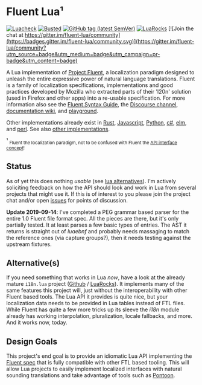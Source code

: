 # Fluent Lua¹

[![Luacheck](https://github.com/alerque/fluent-lua/workflows/Luacheck/badge.svg)](https://github.com/alerque/fluent-lua/actions)
[![Busted](https://github.com/alerque/fluent-lua/workflows/Busted/badge.svg)](https://github.com/alerque/fluent-lua/actions)
[![GitHub tag (latest SemVer)](https://img.shields.io/github/v/tag/alerque/fluent-lua)](https://github.com/alerque/fluent-lua/releases)
[![LuaRocks](https://img.shields.io/luarocks/v/alerque/fluent)](https://luarocks.org/modules/alerque/fluent)
[![Join the chat at https://gitter.im/fluent-lua/community](https://badges.gitter.im/fluent-lua/community.svg)](https://gitter.im/fluent-lua/community?utm_source=badge&utm_medium=badge&utm_campaign=pr-badge&utm_content=badge)

A Lua implementation of [Project Fluent][projectfluent], a localization paradigm designed to unleash the entire expressive power of natural language translations. Fluent is a family of localization specifications, implementations and good practices developed by Mozilla who extracted parts of their 'l20n' solution (used in Firefox and other apps) into a re-usable specification. For more information also see the [Fluent Syntax Guide][syntaxguide], the [Discourse channel][discourse], [documentation wiki][wiki], and [playground][play].

Other implementations already exist in [Rust][fluent-rs], [Javascript][fluent.js], [Python][python-fluent], [c#][fluent.net], [elm][elm-fluent], and [perl][perl-fluent]. See also [other implementations][others].

¹ <sub>Fluent the localization paradigm, not to be confused with Fluent the [API interface concept][fluentinterface]!</sub>

## Status

As of yet this does nothing *usable* (see [lua alternatives](#alternatives)). I'm actively soliciting feedback on how the API should look and work in Lua from several projects that might use it. If this is of interest to you please join the project chat and/or open [issues](https://github.com/alerque/fluent-lua/issues) for points of discussion.

**Update 2019-09-14**: I've completed a PEG grammar based parser for the entire 1.0 Fluent file format spec. All the pieces are there, but it's only partially tested. It at least parses a few basic types of entries. The AST it returns is straight out of *luaebnf* and probably needs massaging to match the reference ones (via capture groups?), then it needs testing against the upstream fixtures.

## Alternative(s)

If you need something that works in Lua *now*, have a look at the already mature `i18n.lua` project ([Github](https://github.com/kikito/i18n.lua) / [LuaRocks](https://luarocks.org/modules/kikito/i18n)). It implements many of the same features this project will, just without the interoperability with other Fluent based tools. The Lua API it provides is quite nice, but your localization data needs to be provided in Lua tables instead of FTL files. While Fluent has quite a few more tricks up its sleeve the *i18n* module already has working interpolation, pluralization, locale fallbacks, and more.  And it works now, today.

## Design Goals

 This project's end goal is to provide an idiomatic Lua API implementing the [Fluent spec][fluent] that is fully compatible with other FTL based tooling. This will allow Lua projects to easily implement localized interfaces with natural sounding translations and take advantage of tools such as [Pontoon][pontoon].

  [discourse]: https://discourse.mozilla.org/c/fluent
  [elm-fluent]: https://github.com/elm-fluent/elm-fluent
  [fluent-rs]: https://github.com/projectfluent/fluent-rs
  [fluent.js]: https://github.com/projectfluent/fluent.js
  [fluent.net]: https://github.com/blushingpenguin/Fluent.Net
  [fluent]: https://github.com/projectfluent/fluent
  [fluentinterface]: https://en.wikipedia.org/wiki/Fluent_interface
  [others]: https://github.com/projectfluent/fluent#other-implementations
  [perl-fluent]: https://github.com/alabamenhu/Fluent
  [play]: https://projectfluent.org/play/
  [pontoon]: https://github.com/mozilla/pontoon
  [projectfluent]: https://projectfluent.org
  [python-fluent]: https://github.com/projectfluent/python-fluent
  [syntaxguide]: http://projectfluent.org/fluent/guide
  [wiki]: https://github.com/projectfluent/fluent/wiki
